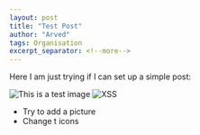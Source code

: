 ```yaml
---
layout: post
title: "Test Post"
author: "Arved"
tags: Organisation
excerpt_separator: <!--more-->
---
```


Here I am just trying if I can set up a simple post: <!--more-->

![This is a test image](/assets/images/MarieArvedTest.jpeg)
<img src="/assets/images/MarieArvedTest.jpeg" alt="XSS"> 

- Try to add a picture
- Change t icons